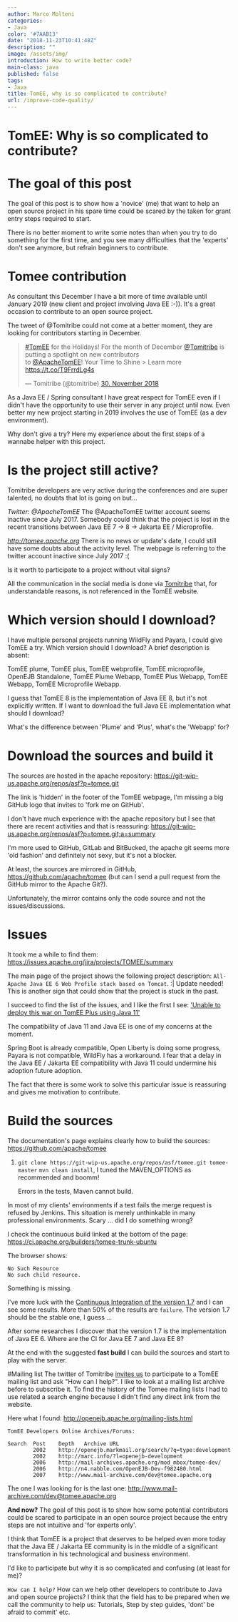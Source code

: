 ```yaml
---
author: Marco Molteni
categories:
- Java
color: '#7AAB13'
date: "2018-11-23T10:41:48Z"
description: ""
image: /assets/img/
introduction: How to write better code?
main-class: java
published: false
tags:
- Java
title: TomEE, why is so complicated to contribute?
url: /improve-code-quality/
---
```


# TomEE: Why is so complicated to contribute?

# The goal of this post
The goal of this post is to show how a 'novice' (me) that want to help an open source project in his spare time could be scared by the taken for grant entry steps required to start.

There is no better moment to write some notes than when you try to do something for the first time, and you see many difficulties that the 'experts' don't see anymore, but refrain beginners to contribute.
 
# Tomee contribution

As consultant this December I have a bit more of time available until January 2019 (new client and project involving Java EE :-)). It's a great occasion to contribute to an open source project.

The tweet of @Tomitribe could not come at a better moment, they are looking for contributors starting in December.

<blockquote class="twitter-tweet" data-lang="de"><p lang="en" dir="ltr"><a href="https://twitter.com/hashtag/TomEE?src=hash&amp;ref_src=twsrc%5Etfw">#TomEE</a> for the Holidays! For the month of December <a href="https://twitter.com/tomitribe?ref_src=twsrc%5Etfw">@Tomitribe</a> is putting a spotlight on new contributors <br>to <a href="https://twitter.com/ApacheTomEE?ref_src=twsrc%5Etfw">@ApacheTomEE</a>! Your Time to Shine &gt; Learn more <a href="https://t.co/T9FrrdLg4s">https://t.co/T9FrrdLg4s</a></p>&mdash; Tomitribe (@tomitribe) <a href="https://twitter.com/tomitribe/status/1068521371427172357?ref_src=twsrc%5Etfw">30. November 2018</a></blockquote> <script async src="https://platform.twitter.com/widgets.js" charset="utf-8"></script> 


As a Java EE / Spring consultant I have great respect for TomEE even if I didn't have the opportunity to use their server in any project until now. Even better my new project starting in 2019 involves the use of TomEE (as a dev environment).

Why don't give a try? Here my experience about the first steps of a wannabe helper with this project.

# Is the project still active? 

Tomitribe developers are very active during the conferences and are super talented, no doubts that lot is going on but...

*Twitter: @ApacheTomEE*
The @ApacheTomEE twitter account seems inactive since July 2017. Somebody could think that the project is lost in the recent transitions between Java EE 7 -> 8 -> Jakarta EE / Microprofile.

*http://tomee.apache.org*
There is no news or update's date, I could still have some doubts about the activity level. The webpage is referring to the twitter account inactive since July 2017 :(

Is it worth to participate to a project without vital signs?

All the communication in the social media is done via [Tomitribe](https://www.tomitribe.com) that, for understandable reasons, is not referenced in the TomEE website.

# **Which version should I download?**
I have multiple personal projects running WildFly and Payara, I could give TomEE a try. Which version should I download? A brief description is absent:

TomEE plume, TomEE plus, TomEE webprofile, TomEE microprofile, OpenEJB Standalone, TomEE Plume Webapp, TomEE Plus Webapp, TomEE Webapp, TomEE Microprofile Webapp.

I guess that TomEE 8 is the implementation of Java EE 8, but it's not explicitly written. If I want to download the full Java EE implementation what should I download?

What's the difference between 'Plume' and 'Plus', what's the 'Webapp' for?

# Download the sources and build it
The sources are hosted in the apache repository:
https://git-wip-us.apache.org/repos/asf?p=tomee.git

The link is 'hidden' in the footer of the TomEE webpage, I'm missing a big GitHub logo that invites to 'fork me on GitHub'.

I don't have much experience with the apache repository but I see that there are recent activities and that is reassuring:
https://git-wip-us.apache.org/repos/asf?p=tomee.git;a=summary

I'm more used to GitHub, GitLab and BitBucked, the apache git seems more 'old fashion' and definitely not sexy, but it's not a blocker.

At least, the sources are mirrored in GitHub, https://github.com/apache/tomee
(but can I send a pull request from the GitHub mirror to the  Apache Git?).

Unfortunately, the mirror contains only the code source and not the issues/discussions.

# Issues
It took me a while to find them: https://issues.apache.org/jira/projects/TOMEE/summary

The main page of the project shows the following project description:
`All-Apache Java EE 6 Web Profile stack based on Tomcat`. :| 
Update needed!
This is another sign that could show that the project is stuck in the past.

I succeed to find the list of the issues, and I like the first I see:
['Unable to deploy this war on TomEE Plus using Java 11'](https://issues.apache.org/jira/browse/TOMEE-2264)

The compatibility of Java 11 and Java EE is one of my concerns at the moment.

Spring Boot is already compatible, Open Liberty is doing some progress, Payara is not compatible, WildFly has a workaround.
I fear that a delay in the Java EE / Jakarta EE compatibility with Java 11 could undermine his adoption future adoption.

The fact that there is some work to solve this particular issue is reassuring and gives me motivation to contribute.

# Build the sources

The documentation's page explains clearly how to build the sources: 
https://github.com/apache/tomee

1. `git clone https://git-wip-us.apache.org/repos/asf/tomee.git tomee-master`
 `mvn clean install`, I tuned the MAVEN_OPTIONS as recommended and boomm!
 
    Errors in the tests, Maven cannot build.

In most of my clients' environments if a test fails the merge request is refused by Jenkins. This situation is merely unthinkable in many professional environments. Scary ... did I do something wrong?

I check the continuous build linked at the bottom of the page:
    https://ci.apache.org/builders/tomee-trunk-ubuntu

The browser shows:

```
No Such Resource
No such child resource.
```

Something is missing.

I've more luck with the [Continuous Integration of the version 1.7](https://ci.apache.org/builders/tomee-1.7.x-ubuntu) and I can see some results. More than 50% of the results are `failure`. The version 1.7 should be the stable one, I guess ...

After some researches I discover that the version 1.7 is the implementation of Java EE 6. Where are the CI for Java EE 7 and Java EE 8?

At the end with the suggested **fast build** I can build the sources and start to play with the server.

#Mailing list
The twitter of Tomitribe [invites us](https://www.tomitribe.com/blog/tomee-for-the-holidays/) to participate to a TomEE mailing list and ask "How can I help?". I like to look at a mailing list archive before to subscribe it.
To find the history of the Tomee mailing lists I had to use related a search engine because I didn't find any direct link from the website.

Here what I found:
http://openejb.apache.org/mailing-lists.html

```
TomEE Developers Online Archives/Forums:

Search	Post	Depth	Archive URL
		2002	http://openejb.markmail.org/search/?q=type:development
		2002	http://marc.info/?l=openejb-development
		2006	http://mail-archives.apache.org/mod_mbox/tomee-dev/
		2006	http://n4.nabble.com/OpenEJB-Dev-f982480.html
		2007	http://www.mail-archive.com/dev@tomee.apache.org
```
The one I was looking for is the last one:
http://www.mail-archive.com/dev@tomee.apache.org

**And now?**
The goal of this post is to show how some potential contributors could be scared to participate in an open source project because the entry steps are not intuitive and 'for experts only'.

I think that TomEE is a project that deserves to be helped even more today that the Java EE / Jakarta EE community is in the middle of a significant transformation in his technological and business environment.

I'd like to participate but why it is so complicated and confusing (at least for me)?

`How can I help?` How can we help other developers to contribute to Java and open source projects?
I think that the field has to be prepared when we call the community to help us: Tutorials, Step by step guides, 'dont' be afraid to commit' etc.
